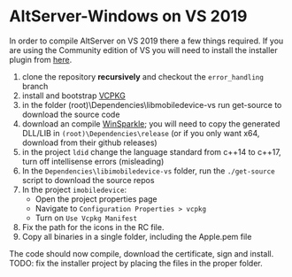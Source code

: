 # AltServer-Windows on VS 2019

In order to compile AltServer on VS 2019 there a few things required. If you are using the Community edition of VS you will need to install the installer plugin from [here](https://marketplace.visualstudio.com/items?itemName=VisualStudioClient.MicrosoftVisualStudio2017InstallerProjects).

1. clone the repository **recursively** and checkout the `error_handling` branch
2. install and bootstrap [VCPKG](https://github.com/microsoft/vcpkg)
3. in the folder (root)\Dependencies\libmobiledevice-vs run get-source to download the source code
4. download an compile [WinSparkle](https://github.com/vslavik/winsparkle); you will need to copy the generated DLL/LIB in `(root)\Dependencies\release` (or if you only want x64, download from their github releases)
5. in the project `ldid` change the language standard from c++14 to c++17, turn off intellisense errors (misleading)
6. In the `Dependencies\libimobiledevice-vs` folder, run the `./get-source` script to download the source repos
7. In the project `imobiledevice`:
    - Open the project properties page
    - Navigate to `Configuration Properties > vcpkg`
    - Turn on `Use Vcpkg Manifest`
8. Fix the path for the icons in the RC file.
9. Copy all binaries in a single folder, including the Apple.pem file

The code should now compile, download the certificate, sign and install.
TODO: fix the installer project by placing the files in the proper folder.

